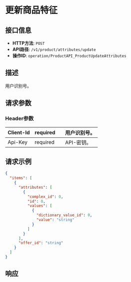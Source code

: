 # 更新商品特征

## 接口信息

- **HTTP方法**: `POST`
- **API路径**: `/v1/product/attributes/update`
- **操作ID**: `operation/ProductAPI_ProductUpdateAttributes`

## 描述

用户识别号。

## 请求参数

### Header参数

| Client-Id | required |  | 用户识别号。 |
|---|---|---|---|
| Api-Key | required |  | API-密钥。 |

## 请求示例

```json
{
  "items": [
    {
      "attributes": [
        {
          "complex_id": 0,
          "id": 0,
          "values": [
            {
              "dictionary_value_id": 0,
              "value": "string"
            }
          ]
        }
      ],
      "offer_id": "string"
    }
  ]
}
```

## 响应

